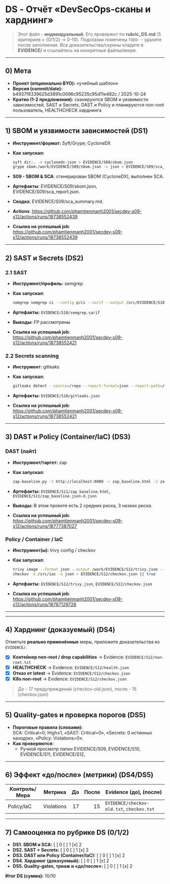 # DS - Отчёт «DevSecOps-сканы и харднинг»

> Этот файл - **индивидуальный**. Его проверяют по **rubric_DS.md** (5 критериев × {0/1/2} → 0-10).
> Подсказки помечены `TODO:` - удалите после заполнения.
> Все доказательства/скрины кладите в **EVIDENCE/** и ссылайтесь на конкретные файлы/якоря.

---

## 0) Мета

- **Проект (опционально BYO):** «учебный шаблон»
- **Версия (commit/date):** b4937f8339625d3891c0096c95235c95d11e482c / 2025-10-24
- **Кратко (1-2 предложения):** сканируются SBOM и уязвимости зависимостей, SAST и Secrets, DAST и Policy и планируются non-root пользователь, HEALTHCHECK харднинга

---

## 1) SBOM и уязвимости зависимостей (DS1)

- **Инструмент/формат:** Syft/Grype; CycloneDX
- **Как запускал:**

  ```bash
  syft dir:. -o cyclonedx-json > EVIDENCE/S09/sbom.json
  grype sbom:/work/EVIDENCE/S09/sbom.json -o json > EVIDENCE/S09/sca_report.json
  ```

- **S09 - SBOM & SCA**: сгенерирован SBOM (CycloneDX), выполнен SCA. 
- **Артефакты**: EVIDENCE/S09/sbom.json, EVIDENCE/S09/sca_report.json. 
- **Сводка**: EVIDENCE/S09/sca_summary.md. 
- **Actions**: https://github.com/phamtienmanh2001/secdev-s09-s12/actions/runs/18738552439
- **Ссылка на успешный job**: https://github.com/phamtienmanh2001/secdev-s09-s12/actions/runs/18738552439

---

## 2) SAST и Secrets (DS2)

### 2.1 SAST

- **Инструмент/профиль:** semgrep
- **Как запускал:**

  ```bash
  semgrep semgrep ci --config p/ci --sarif --output /src/EVIDENCE/S10/semgrep.sarif --metrics=off || true
  ```

- **Артефакты:** `EVIDENCE/S10/semgrep.sarif`
- **Выводы:** FP рассмотрены
- **Ссылка на успешный job**: https://github.com/phamtienmanh2001/secdev-s09-s12/actions/runs/18738552421

### 2.2 Secrets scanning

- **Инструмент:** gitleaks
- **Как запускал:**

  ```bash
  gitleaks detect --source=/repo --report-format=json --report-path=/repo/EVIDENCE/S10/gitleaks.json || true
  ```

- **Артефакты:** `EVIDENCE/S10/gitleaks.json`
- **Ссылка на успешный job**: https://github.com/phamtienmanh2001/secdev-s09-s12/actions/runs/18738552421
---

## 3) DAST и Policy (Container/IaC) (DS3)


### DAST (лайт)

- **Инструмент/таргет:** zap
- **Как запускал:**

  ```bash
  zap-baseline.py -t http://localhost:8080 -r zap_baseline.html -J zap_baseline.json-d || true
  ```

- **Артефакты:** `EVIDENCE/S11/zap_baseline.html`, `EVIDENCE/S11/zap_baseline.json-d.json`
- **Выводы:** В этом проекте есть 2 средних риска, 3 низких риска.
- **Ссылка на успешный job**: https://github.com/phamtienmanh2001/secdev-s09-s12/actions/runs/18777387027

### Policy / Container / IaC

- **Инструмент(ы):** trivy config / checkov 
- **Как запускал:**

  ```bash
  trivy image --format json --output /work/EVIDENCE/S12/trivy.json --ignore-unfixed s09s12-app:ci || true
  checkov -d /src/iac -o json > EVIDENCE/S12/checkov.json || true
  ```

- **Артефакты:** `EVIDENCE/S12/trivy.json`, `EVIDENCE/S12/checkov.json`
- **Ссылка на успешный job**: https://github.com/phamtienmanh2001/secdev-s09-s12/actions/runs/18787129728
---
---

## 4) Харднинг (доказуемый) (DS4)

Отметьте **реально применённые** меры, приложите доказательства из `EVIDENCE/`.

- [x] **Контейнер non-root / drop capabilities** → Evidence: `EVIDENCE/S12/non-root.txt`
- [x] **HEALTHCHECK** → Evidence: `EVIDENCE/S12/health.json`
- [x] **Отказ от latest** -> Evidence: `EVIDENCE/S12/checkov.json`
- [x] **K8s non-root** -> Evidence: `EVIDENCE/S12/checkov.json`

> До - 17 предупреждений (checkov-old.json), после - 15 (checkov.json)


---

## 5) Quality-gates и проверка порогов (DS5)

- **Пороговые правила (словами):**  
  SCA: Critical=0; High≤1, «SAST: Critical=0», «Secrets: 0 истинных находок», «Policy: Violations=0».
- **Как проверяются:**  
  - Ручной просмотр папки EVIDENCE/S09, EVIDENCE/S10, EVIDENCE/S11, EVIDENCE/S12, 

---

## 6) Эффект «до/после» (метрики) (DS4/DS5)

| Контроль/Мера | Метрика                 | До   | После | Evidence (до), (после)                          |
|---------------|-------------------------|-----:|------:|-------------------------------------------------|
| Policy/IaC    | Violations              | 17 | 15    | `EVIDENCE/checkov-old.txt`, `checkov.txt` |


---

## 7) Самооценка по рубрике DS (0/1/2)

- **DS1. SBOM и SCA:** [ ] 0 [ ] 1 [x] 2  
- **DS2. SAST + Secrets:** [ ] 0 [ ] 1 [x] 2  
- **DS3. DAST или Policy (Container/IaC):** [ ] 0 [ ] 1 [x] 2  
- **DS4. Харднинг (доказуемый):** [ ] 0 [ ] 1 [x] 2  
- **DS5. Quality-gates, триаж и «до/после»:** [ ] 0 [ ] 1 [x] 2  

**Итог DS (сумма):** 10/10
